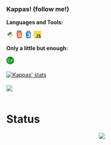 ### Kappas! (follow me!)

**Languages and Tools:**

<code><img height="20" src="https://raw.githubusercontent.com/github/explore/80688e429a7d4ef2fca1e82350fe8e3517d3494d/topics/python/python.png"></code>
<code><img height="20" src="https://raw.githubusercontent.com/github/explore/80688e429a7d4ef2fca1e82350fe8e3517d3494d/topics/html/html.png"></code>
<code><img height="20" src="https://raw.githubusercontent.com/github/explore/80688e429a7d4ef2fca1e82350fe8e3517d3494d/topics/css/css.png"></code>
<code><img height="20" src="https://raw.githubusercontent.com/github/explore/80688e429a7d4ef2fca1e82350fe8e3517d3494d/topics/javascript/javascript.png"></code>

**Only a little but enough:**

<code><img height="20" src="https://raw.githubusercontent.com/github/explore/80688e429a7d4ef2fca1e82350fe8e3517d3494d/topics/csharp/csharp.png"></code>


<a href="https://github.com/KappasDEV">
  <img align="center" src="https://github-readme-stats.vercel.app/api?username=KappasDEV&show_icons=true&include_all_commits=true&show_icons=true&title_color=fff&icon_color=79ff97&text_color=9f9f9f&bg_color=151515" alt="Kappas' stats" />
</a>
<br><br>
<a href="https://github.com/KappasDEV?tab=repositories">
  <img align="center" src="https://github-readme-stats.vercel.app/api/top-langs/?username=KappasDEV&layout=compact&show_icons=true&title_color=fff&icon_color=79ff97&text_color=9f9f9f&bg_color=151515" />
</a>
<br>
<br>

# Status
<p align = "center">
  <img src = "https://discord.c99.nl/widget/theme-4/297840334774468608.png" />
</p>
